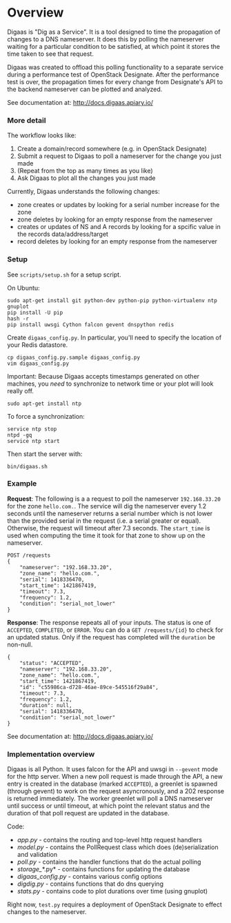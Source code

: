 Overview
========
Digaas is "Dig as a Service". It is a tool designed to time the propagation of changes to a DNS nameserver. It does this by polling the nameserver waiting for a particular condition to be satisfied, at which point it stores the time taken to see that request.

Digaas was created to offload this polling functionality to a separate service during a performance test of OpenStack Designate. After the performance test is over, the propagation times for every change from Designate's API to the backend nameserver can be plotted and analyzed.

See documentation at: http://docs.digaas.apiary.io/

### More detail

The workflow looks like:

1. Create a domain/record somewhere (e.g. in OpenStack Designate)
2. Submit a request to Digaas to poll a nameserver for the change you just made
3. (Repeat from the top as many times as you like)
4. Ask Digaas to plot all the changes you just made

Currently, Digaas understands the following changes:

- zone creates or updates by looking for a serial number increase for the zone
- zone deletes by looking for an empty response from the nameserver
- creates or updates of NS and A records by looking for a spcific value in the records data/address/target
- record deletes by looking for an empty response from the nameserver


### Setup

See `scripts/setup.sh` for a setup script.

On Ubuntu:

    sudo apt-get install git python-dev python-pip python-virtualenv ntp gnuplot
    pip install -U pip
    hash -r
    pip install uwsgi Cython falcon gevent dnspython redis

Create `digaas_config.py`. In particular, you'll need to specify the location of your Redis datastore.

    cp digaas_config.py.sample digaas_config.py
    vim digaas_config.py

Important: Because Digaas accepts timestamps generated on other machines, you *need* to synchronize to network time or your plot will look really off.

    sudo apt-get install ntp

To force a synchronization:

    service ntp stop
    ntpd -gq
    service ntp start

Then start the server with:

    bin/digaas.sh

### Example

**Request**: The following is a a request to poll the nameserver `192.168.33.20` for the zone `hello.com.`. The service will dig the nameserver every 1.2 seconds until the nameserver returns a serial number which is not lower than the provided serial in the request (i.e. a serial greater or equal). Otherwise, the request will timeout after 7.3 seconds. The `start_time` is used when computing the time it took for that zone to show up on the nameserver.

    POST /requests
    {
        "nameserver": "192.168.33.20",
        "zone_name": "hello.com.",
        "serial": 1418336470,
        "start_time": 1421867419,
        "timeout": 7.3,
        "frequency": 1.2,
        "condition": "serial_not_lower"
    }

**Response**: The response repeats all of your inputs. The status is one of `ACCEPTED`, `COMPLETED`, or `ERROR`. You can do a `GET /requests/{id}` to check for an updated status. Only if the request has completed will the `duration` be non-null.

    {
        "status": "ACCEPTED",
        "nameserver": "192.168.33.20",
        "zone_name": "hello.com.",
        "start_time": 1421867419,
        "id": "c55986ca-d728-46ae-89ce-545516f29a84",
        "timeout": 7.3,
        "frequency": 1.2,
        "duration": null,
        "serial": 1418336470,
        "condition": "serial_not_lower"
    }

See documentation at: http://docs.digaas.apiary.io/

### Implementation overview

Digaas is all Python. It uses falcon for the API and uwsgi in `--gevent` mode for the http server. When a new poll request is made through the API, a new entry is created in the database (marked `ACCEPTED`), a greenlet is spawned (through gevent) to work on the request asyncronously, and a 202 response is returned immediately. The worker greenlet will poll a DNS nameserver until success or until timeout, at which point the relevant status and the duration of that poll request are updated in the database.

Code:

- *app.py* - contains the routing and top-level http request handlers
- *model.py* - contains the PollRequest class which does (de)serialization and validation
- *poll.py* - contains the handler functions that do the actual polling
- *storage_*\*.py* - contains functions for updating the database
- *digaas_config.py* - contains various config options
- *digdig.py* - contains functions that do dns querying
- *stats.py* - contains code to plot durations over time (using gnuplot)

Right now, `test.py` requires a deployment of OpenStack Designate to effect changes to the nameserver.
